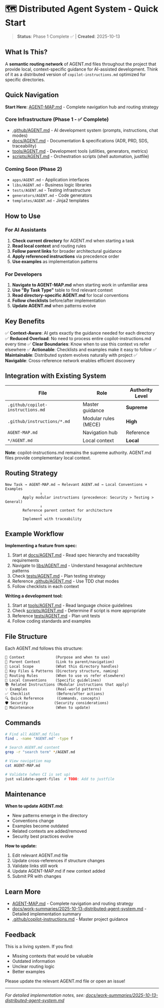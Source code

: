 # 🗺️ Distributed Agent System - Quick Start

> **Status**: Phase 1 Complete ✅ | **Created**: 2025-10-13

## What Is This?

A **semantic routing network** of AGENT.md files throughout the project that provide local, context-specific guidance for AI-assisted development. Think of it as a distributed version of `copilot-instructions.md` optimized for specific directories.

## Quick Navigation

**Start Here**: [AGENT-MAP.md](/AGENT-MAP.md) - Complete navigation hub and routing strategy

### Core Infrastructure (Phase 1 - ✅ Complete)

- [.github/AGENT.md](/.github/AGENT.md) - AI development system (prompts, instructions, chat modes)
- [docs/AGENT.md](/docs/AGENT.md) - Documentation & specifications (ADR, PRD, SDS, traceability)
- [tools/AGENT.md](/tools/AGENT.md) - Development tools (utilities, generators, metrics)
- [scripts/AGENT.md](/scripts/AGENT.md) - Orchestration scripts (shell automation, justfile)

### Coming Soon (Phase 2)

- `apps/AGENT.md` - Application interfaces
- `libs/AGENT.md` - Business logic libraries
- `tests/AGENT.md` - Testing infrastructure
- `generators/AGENT.md` - Code generators
- `templates/AGENT.md` - Jinja2 templates

## How to Use

### For AI Assistants

1. **Check current directory** for AGENT.md when starting a task
2. **Read local context** and routing rules
3. **Follow parent links** for broader architectural guidance
4. **Apply referenced instructions** via precedence order
5. **Use examples** as implementation patterns

### For Developers

1. **Navigate to AGENT-MAP.md** when starting work in unfamiliar area
2. **Use "By Task Type"** table to find relevant context
3. **Read directory-specific AGENT.md** for local conventions
4. **Follow checklists** before/after implementation
5. **Update AGENT.md** when patterns evolve

## Key Benefits

✅ **Context-Aware**: AI gets exactly the guidance needed for each directory
✅ **Reduced Overload**: No need to process entire copilot-instructions.md every time
✅ **Clear Boundaries**: Know when to use this context vs refer elsewhere
✅ **Actionable**: Checklists and examples make it easy to follow
✅ **Maintainable**: Distributed system evolves naturally with project
✅ **Navigable**: Cross-reference network enables efficient discovery

## Integration with Existing System

| File | Role | Authority Level |
|------|------|----------------|
| `.github/copilot-instructions.md` | Master guidance | **Supreme** |
| `.github/instructions/*.md` | Modular rules (MECE) | **High** |
| `AGENT-MAP.md` | Navigation hub | Reference |
| `*/AGENT.md` | Local context | **Local** |

**Note**: copilot-instructions.md remains the supreme authority. AGENT.md files provide complementary local context.

## Routing Strategy

```
New Task → AGENT-MAP.md → Relevant AGENT.md → Local Conventions + Examples
                ↓
        Apply modular instructions (precedence: Security > Testing > General)
                ↓
        Reference parent context for architecture
                ↓
        Implement with traceability
```

## Example Workflow

**Implementing a feature from spec:**

1. Start at [docs/AGENT.md](/docs/AGENT.md) - Read spec hierarchy and traceability requirements
2. Navigate to [libs/AGENT.md](/libs/AGENT.md) - Understand hexagonal architecture patterns
3. Check [tests/AGENT.md](/tests/AGENT.md) - Plan testing strategy
4. Reference [.github/AGENT.md](/.github/AGENT.md) - Use TDD chat modes
5. Follow checklists in each context

**Writing a development tool:**

1. Start at [tools/AGENT.md](/tools/AGENT.md) - Read language choice guidelines
2. Check [scripts/AGENT.md](/scripts/AGENT.md) - Determine if script is more appropriate
3. Reference [tests/AGENT.md](/tests/AGENT.md) - Plan unit tests
4. Follow coding standards and examples

## File Structure

Each AGENT.md follows this structure:

```markdown
📍 Context              (Purpose and when to use)
🔗 Parent Context       (Link to parent/navigation)
🎯 Local Scope          (What this directory handles)
📁 Key Files & Patterns (Directory structure, naming)
🧭 Routing Rules        (When to use vs refer elsewhere)
🔧 Local Conventions    (Specific guidelines)
📚 Related Instructions (Modular instructions that apply)
💡 Examples             (Real-world patterns)
✅ Checklist            (Before/after actions)
🔍 Quick Reference      (Commands, concepts)
🛡️ Security            (Security considerations)
🔄 Maintenance          (When to update)
```

## Commands

```bash
# Find all AGENT.md files
find . -name "AGENT.md" -type f

# Search AGENT.md content
grep -r "search term" */AGENT.md

# View navigation map
cat AGENT-MAP.md

# Validate (when CI is set up)
just validate-agent-files  # TODO: Add to justfile
```

## Maintenance

**When to update AGENT.md:**
- New patterns emerge in the directory
- Conventions change
- Examples become outdated
- Related contexts are added/removed
- Security best practices evolve

**How to update:**
1. Edit relevant AGENT.md file
2. Update cross-references if structure changes
3. Validate links still work
4. Update AGENT-MAP.md if new context added
5. Submit PR with changes

## Learn More

- [AGENT-MAP.md](/AGENT-MAP.md) - Complete navigation and routing strategy
- [docs/work-summaries/2025-10-13-distributed-agent-system.md](/docs/work-summaries/2025-10-13-distributed-agent-system.md) - Detailed implementation summary
- [.github/copilot-instructions.md](/.github/copilot-instructions.md) - Master project guidance

## Feedback

This is a living system. If you find:
- Missing contexts that would be valuable
- Outdated information
- Unclear routing logic
- Better examples

Please update the relevant AGENT.md file or open an issue!

---

_For detailed implementation notes, see: [docs/work-summaries/2025-10-13-distributed-agent-system.md](/docs/work-summaries/2025-10-13-distributed-agent-system.md)_
